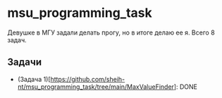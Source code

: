 # msu_programming_task

Девушке в МГУ задали делать прогу, но в итоге делаю ее я.
Всего 8 задач. 


## Задачи
* (Задача 1)[https://github.com/sheih-nt/msu_programming_task/tree/main/MaxValueFinder]: DONE
